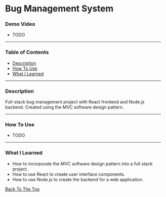 # Bug Management System

### Demo Video
- TODO

---

### Table of Contents
- [Description](#description)
- [How To Use](#how-to-use)
- [What I Learned](#what-i-learned)

---

### Description

Full-stack bug management project with React frontend and Node.js backend. Created using the MVC software design pattern.

---

### How To Use

- TODO

---

### What I Learned

- How to incorporate the MVC software design pattern into a full stack project.
- How to use React to create user interface components.
- How to use Node.js to create the backend for a web application.

[Back To The Top](#bug-management-system)
